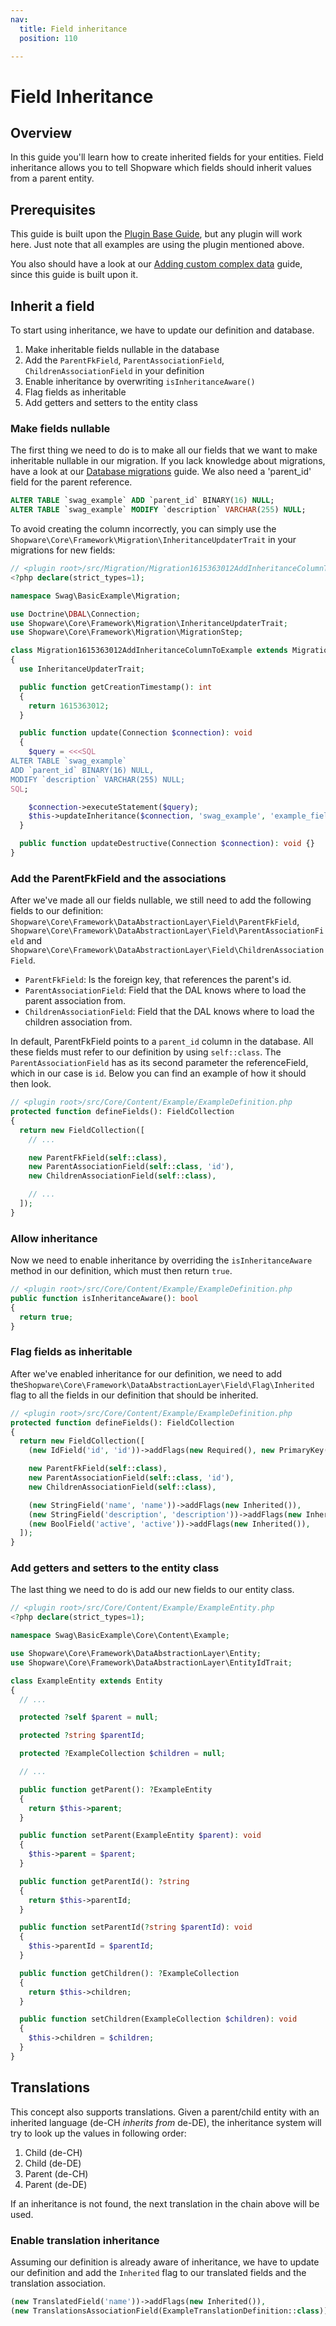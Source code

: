 ```yaml
---
nav:
  title: Field inheritance
  position: 110

---
```


# Field Inheritance

## Overview

In this guide you'll learn how to create inherited fields for your entities. Field inheritance allows you to tell Shopware which fields should inherit values from a parent entity.

## Prerequisites

This guide is built upon the [Plugin Base Guide](../../plugin-base-guide), but any plugin will work here. Just note that all examples are using the plugin mentioned above.

You also should have a look at our [Adding custom complex data](add-custom-complex-data) guide, since this guide is built upon it.

## Inherit a field

To start using inheritance, we have to update our definition and database.

1. Make inheritable fields nullable in the database
2. Add the `ParentFkField`, `ParentAssociationField`, `ChildrenAssociationField` in your definition
3. Enable inheritance by overwriting `isInheritanceAware()`
4. Flag fields as inheritable
5. Add getters and setters to the entity class

### Make fields nullable

The first thing we need to do is to make all our fields that we want to make inheritable nullable in our migration. If you lack knowledge about migrations, have a look at our [Database migrations](../../plugin-fundamentals/database-migrations) guide. We also need a 'parent_id' field for the parent reference.

```sql
ALTER TABLE `swag_example` ADD `parent_id` BINARY(16) NULL;
ALTER TABLE `swag_example` MODIFY `description` VARCHAR(255) NULL;
```

To avoid creating the column incorrectly, you can simply use the `Shopware\Core\Framework\Migration\InheritanceUpdaterTrait` in your migrations for new fields:

```php
// <plugin root>/src/Migration/Migration1615363012AddInheritanceColumnToExample.php
<?php declare(strict_types=1);

namespace Swag\BasicExample\Migration;

use Doctrine\DBAL\Connection;
use Shopware\Core\Framework\Migration\InheritanceUpdaterTrait;
use Shopware\Core\Framework\Migration\MigrationStep;

class Migration1615363012AddInheritanceColumnToExample extends MigrationStep
{
  use InheritanceUpdaterTrait;

  public function getCreationTimestamp(): int
  {
    return 1615363012;
  }

  public function update(Connection $connection): void
  {
    $query = <<<SQL
ALTER TABLE `swag_example` 
ADD `parent_id` BINARY(16) NULL,
MODIFY `description` VARCHAR(255) NULL;
SQL;

    $connection->executeStatement($query);
    $this->updateInheritance($connection, 'swag_example', 'example_field');
  }

  public function updateDestructive(Connection $connection): void {}
}
```

### Add the ParentFkField and the associations

After we've made all our fields nullable, we still need to add the following fields to our definition: `Shopware\Core\Framework\DataAbstractionLayer\Field\ParentFkField`, `Shopware\Core\Framework\DataAbstractionLayer\Field\ParentAssociationField` and `Shopware\Core\Framework\DataAbstractionLayer\Field\ChildrenAssociationField`.

* `ParentFkField`: Is the foreign key, that references the parent's id.
* `ParentAssociationField`: Field that the DAL knows where to load the parent association from.
* `ChildrenAssociationField`: Field that the DAL knows where to load the children association from.

In default, ParentFkField points to a `parent_id` column in the database. All these fields must refer to our definition by using `self::class`. The `ParentAssociationField` has as its second parameter the referenceField, which in our case is `id`. Below you can find an example of how it should then look.

```php
// <plugin root>/src/Core/Content/Example/ExampleDefinition.php
protected function defineFields(): FieldCollection
{
  return new FieldCollection([
    // ...

    new ParentFkField(self::class),
    new ParentAssociationField(self::class, 'id'),
    new ChildrenAssociationField(self::class),

    // ...
  ]);
}
```

### Allow inheritance

Now we need to enable inheritance by overriding the `isInheritanceAware` method in our definition, which must then return `true`.

```php
// <plugin root>/src/Core/Content/Example/ExampleDefinition.php
public function isInheritanceAware(): bool
{
  return true;
}
```

### Flag fields as inheritable

After we've enabled inheritance for our definition, we need to add the`Shopware\Core\Framework\DataAbstractionLayer\Field\Flag\Inherited` flag to all the fields in our definition that should be inherited.

```php
// <plugin root>/src/Core/Content/Example/ExampleDefinition.php
protected function defineFields(): FieldCollection
{
  return new FieldCollection([
    (new IdField('id', 'id'))->addFlags(new Required(), new PrimaryKey()),

    new ParentFkField(self::class),
    new ParentAssociationField(self::class, 'id'),
    new ChildrenAssociationField(self::class),

    (new StringField('name', 'name'))->addFlags(new Inherited()),
    (new StringField('description', 'description'))->addFlags(new Inherited()),
    (new BoolField('active', 'active'))->addFlags(new Inherited()),
  ]);
}
```

### Add getters and setters to the entity class

The last thing we need to do is add our new fields to our entity class.

```php
// <plugin root>/src/Core/Content/Example/ExampleEntity.php
<?php declare(strict_types=1);

namespace Swag\BasicExample\Core\Content\Example;

use Shopware\Core\Framework\DataAbstractionLayer\Entity;
use Shopware\Core\Framework\DataAbstractionLayer\EntityIdTrait;

class ExampleEntity extends Entity
{
  // ...

  protected ?self $parent = null;

  protected ?string $parentId;

  protected ?ExampleCollection $children = null;

  // ...

  public function getParent(): ?ExampleEntity
  {
    return $this->parent;
  }

  public function setParent(ExampleEntity $parent): void
  {
    $this->parent = $parent;
  }

  public function getParentId(): ?string
  {
    return $this->parentId;
  }

  public function setParentId(?string $parentId): void
  {
    $this->parentId = $parentId;
  }

  public function getChildren(): ?ExampleCollection
  {
    return $this->children;
  }

  public function setChildren(ExampleCollection $children): void
  {
    $this->children = $children;
  }
}
```

## Translations

This concept also supports translations. Given a parent/child entity with an inherited language \(de-CH _inherits from_ de-DE\), the inheritance system will try to look up the values in following order:

1. Child \(de-CH\)
2. Child \(de-DE\)
3. Parent \(de-CH\)
4. Parent \(de-DE\)

If an inheritance is not found, the next translation in the chain above will be used.

### Enable translation inheritance

Assuming our definition is already aware of inheritance, we have to update our definition and add the `Inherited` flag to our translated fields and the translation association.

```php
(new TranslatedField('name'))->addFlags(new Inherited()),
(new TranslationsAssociationField(ExampleTranslationDefinition::class))->addFlags(new Inherited()),
```
